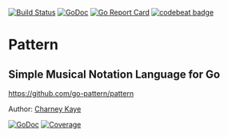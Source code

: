 [![Build Status](https://travis-ci.org/go-pattern/pattern.svg?branch=master)](https://travis-ci.org/go-pattern/pattern) [![GoDoc](https://godoc.org/github.com/go-pattern/pattern?status.svg)](https://godoc.org/github.com/go-pattern/pattern) [![Go Report Card](https://goreportcard.com/badge/github.com/go-pattern/pattern)](https://goreportcard.com/report/github.com/go-pattern/pattern) [![codebeat badge](https://codebeat.co/badges/2636c257-5ea9-47dd-8194-871e29178c46)](https://codebeat.co/projects/github-com-go-pattern-pattern)

# Pattern

## Simple Musical Notation Language for Go

https://github.com/go-pattern/pattern

Author: [Charney Kaye](http://w.charney.io)

[![GoDoc](https://godoc.org/github.com/go-pattern/pattern?status.svg)](https://godoc.org/github.com/go-pattern/pattern) [![Coverage](https://img.shields.io/badge/coverage-100%-brightgreen.svg?style=flat)](https://gocover.io/github.com/go-pattern/pattern)

